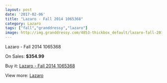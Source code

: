 ```yaml
---
layout: post
date: '2017-02-06'
title: "Lazaro - Fall 2014 1065368"
category: Lazaro
tags: ["fall","granddressy","lazaro"]
image: http://img.granddressy.com/4853-thickbox_default/lazaro-fall-2014-1065368.jpg
---
```

Lazaro - Fall 2014 1065368

On Sales: **$354.99**
<a href="https://www.granddressy.com/en/lazaro/4195-lazaro-fall-2014-1065368.html"><amp-img layout="responsive" width="600" height="600" src="//img.granddressy.com/4853-thickbox_default/lazaro-fall-2014-1065368.jpg" alt="Lazaro - Fall 2014 1065368 0" /></a>

Buy it: [Lazaro - Fall 2014 1065368](https://www.granddressy.com/en/lazaro/4195-lazaro-fall-2014-1065368.html "Lazaro - Fall 2014 1065368")

View more: [Lazaro](https://www.granddressy.com/en/37-lazaro "Lazaro")